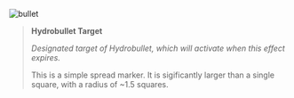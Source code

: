 ![bullet]

> **Hydrobullet Target**
>
> *Designated target of Hydrobullet, which will activate when this effect
> expires.*
>
> This is a simple spread marker. It is sigificantly larger than a single
> square, with a radius of ~1.5 squares.

[bullet]: /aai/ketuduke/debuffs/hydrobullet.png#debuff
